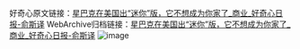 好奇心原文链接：[星巴克在美国出“迷你”版，它不想成为你家了_商业_好奇心日报-俞斯译](https://www.qdaily.com/articles/2269.html)
WebArchive归档链接：[星巴克在美国出“迷你”版，它不想成为你家了_商业_好奇心日报-俞斯译](http://web.archive.org/web/20190623150949/https://www.qdaily.com/articles/2269.html)
![image](http://ww3.sinaimg.cn/large/007d5XDpgy1g3vbxkqi4sj30u035fe81)